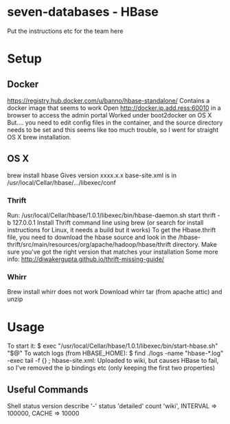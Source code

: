 # seven-databases - HBase

Put the instructions etc for the team here
# Setup
## Docker
https://registry.hub.docker.com/u/banno/hbase-standalone/ Contains a docker image that seems to work
Open http://docker.ip.add.ress:60010 in a browser to access the admin portal
Worked under boot2docker on OS X
But…. you need to edit config files in the container, and the source directory needs to be set and this seems like too much trouble, so I went for straight OS X brew installation.

## OS X
brew install hbase
Gives version xxxx.x.x
base-site.xml is in /usr/local/Cellar/hbase/…/libexec/conf

### Thrift
Run: /usr/local/Cellar/hbase/1.0.1/libexec/bin/hbase-daemon.sh start thrift -b 127.0.0.1
Install Thrift command line using brew (or search for install instructions for Linux, it needs a build but it works)
To get the Hbase.thrift file, you need to download the hbase source and look in the /hbase-thrift/src/main/resources/org/apache/hadoop/hbase/thrift directory. Make sure you've got the right version that matches your installation
Some more info: http://diwakergupta.github.io/thrift-missing-guide/

### Whirr
Brew install whirr does not work
Download whirr tar (from apache attic) and unzip

# Usage
To start it: $ exec "/usr/local/Cellar/hbase/1.0.1/libexec/bin/start-hbase.sh" "$@"
To watch logs (from HBASE_HOME): $ find ./logs -name "hbase-*.log" -exec tail -f {} \;
hbase-site.xml: Uploaded to wiki, but causes HBase to fail, so I've removed the ip bindings etc (only keeping the first two properties)

## Useful Commands
Shell
status
version
describe '-'
status 'detailed'
count 'wiki', INTERVAL => 100000, CACHE => 10000
